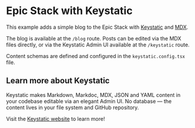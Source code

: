# Epic Stack with Keystatic

This example adds a simple blog to the Epic Stack with
[Keystatic](https://keystatic.com) and [MDX](https://mdxjs.com).

The blog is available at the `/blog` route. Posts can be edited via the MDX
files directly, or via the Keystatic Admin UI available at the `/keystatic`
route.

Content schemas are defined and configured in the `keystatic.config.tsx` file.

## Learn more about Keystatic

Keystatic makes Markdown, Markdoc, MDX, JSON and YAML content in your codebase
editable via an elegant Admin UI. No database — the content lives in your file
system and GitHub repository.

Visit the [Keystatic website](https://keystatic.com) to learn more!
